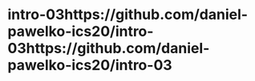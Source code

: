 # intro-03https://github.com/daniel-pawelko-ics20/intro-03https://github.com/daniel-pawelko-ics20/intro-03